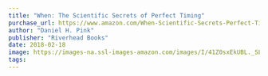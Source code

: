 ```yaml
---
title: "When: The Scientific Secrets of Perfect Timing"
purchase_url: https://www.amazon.com/When-Scientific-Secrets-Perfect-Timing/dp/0735210624?SubscriptionId=AKIAIVZLK2PABGQI2KAQ&tag=everrail-20&linkCode=xm2&camp=2025&creative=165953&creativeASIN=0735210624
author: "Daniel H. Pink"
publisher: "Riverhead Books"
date: 2018-02-18
image: https://images-na.ssl-images-amazon.com/images/I/41Z0sxEkUBL._SL75_.jpg
tags:
---
```


